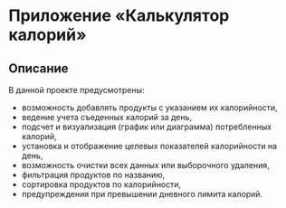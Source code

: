 # Приложение «Калькулятор калорий»	

## Описание
В данной проекте предусмотрены: 
- возможность добавлять продукты с указанием их калорийности,
- ведение учета съеденных калорий за день,
- подсчет и визуализация (график или диаграмма) потребленных калорий, 
- установка и отображение целевых показателей калорийности на день,
- возможность очистки всех данных или выборочного удаления,
- фильтрация продуктов по названию,
- cортировка продуктов по калорийности, 
- предупреждения при превышении дневного лимита калорий.